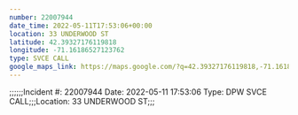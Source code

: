 ```yaml
---
number: 22007944
date_time: 2022-05-11T17:53:06+00:00
location: 33 UNDERWOOD ST
latitude: 42.39327176119818
longitude: -71.16186527123762
type: SVCE CALL
google_maps_link: https://maps.google.com/?q=42.39327176119818,-71.16186527123762
---
```


;;;;;;Incident #: 22007944  Date: 2022-05-11 17:53:06   Type: DPW SVCE CALL;;;Location: 33 UNDERWOOD ST;;;
